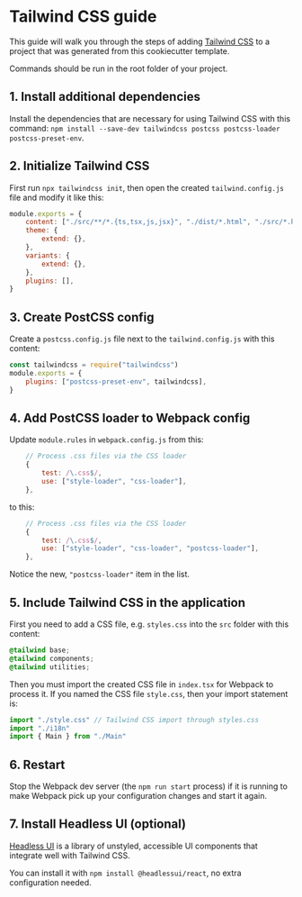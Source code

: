 # Tailwind CSS guide

This guide will walk you through the steps of adding [Tailwind CSS](https://tailwindcss.com/) to a project that was generated from this cookiecutter template.

Commands should be run in the root folder of your project.

## 1. Install additional dependencies

Install the dependencies that are necessary for using Tailwind CSS with this command: `npm install --save-dev tailwindcss postcss postcss-loader postcss-preset-env`.

## 2. Initialize Tailwind CSS

First run `npx tailwindcss init`, then open the created `tailwind.config.js` file and modify it like this:

```javascript
module.exports = {
    content: ["./src/**/*.{ts,tsx,js,jsx}", "./dist/*.html", "./src/*.html"],
    theme: {
        extend: {},
    },
    variants: {
        extend: {},
    },
    plugins: [],
}
```

## 3. Create PostCSS config

Create a `postcss.config.js` file next to the `tailwind.config.js` with this content:

```javascript
const tailwindcss = require("tailwindcss")
module.exports = {
    plugins: ["postcss-preset-env", tailwindcss],
}
```

## 4. Add PostCSS loader to Webpack config

Update `module.rules` in `webpack.config.js` from this:

```javascript
    // Process .css files via the CSS loader
    {
        test: /\.css$/,
        use: ["style-loader", "css-loader"],
    },
```

to this:

```javascript
    // Process .css files via the CSS loader
    {
        test: /\.css$/,
        use: ["style-loader", "css-loader", "postcss-loader"],
    },
```

Notice the new, `"postcss-loader"` item in the list.

## 5. Include Tailwind CSS in the application

First you need to add a CSS file, e.g. `styles.css` into the `src` folder with this content:

```css
@tailwind base;
@tailwind components;
@tailwind utilities;
```

Then you must import the created CSS file in `index.tsx` for Webpack to process it. If you named the CSS file `style.css`, then your import statement is:

```javascript
import "./style.css" // Tailwind CSS import through styles.css
import "./i18n"
import { Main } from "./Main"
```

## 6. Restart

Stop the Webpack dev server (the `npm run start` process) if it is running to make Webpack pick up your configuration changes and start it again.

## 7. Install Headless UI (optional)

[Headless UI](https://headlessui.com/) is a library of unstyled, accessible UI components that integrate well with Tailwind CSS.

You can install it with `npm install @headlessui/react`, no extra configuration needed.
